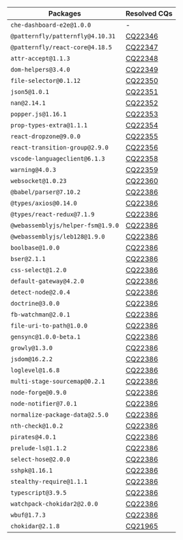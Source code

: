 | Packages | Resolved CQs |
| --- | --- |
| `che-dashboard-e2e@1.0.0` | - |
| `@patternfly/patternfly@4.10.31` | [CQ22346](https://dev.eclipse.org/ipzilla/show_bug.cgi?id=22346) |
| `@patternfly/react-core@4.18.5` | [CQ22347](https://dev.eclipse.org/ipzilla/show_bug.cgi?id=22347) |
| `attr-accept@1.1.3` | [CQ22348](https://dev.eclipse.org/ipzilla/show_bug.cgi?id=22348) |
| `dom-helpers@3.4.0` | [CQ22349](https://dev.eclipse.org/ipzilla/show_bug.cgi?id=22349) |
| `file-selector@0.1.12` | [CQ22350](https://dev.eclipse.org/ipzilla/show_bug.cgi?id=22350) |
| `json5@1.0.1` | [CQ22351](https://dev.eclipse.org/ipzilla/show_bug.cgi?id=22351) |
| `nan@2.14.1` | [CQ22352](https://dev.eclipse.org/ipzilla/show_bug.cgi?id=22352) |
| `popper.js@1.16.1` | [CQ22353](https://dev.eclipse.org/ipzilla/show_bug.cgi?id=22353) |
| `prop-types-extra@1.1.1` | [CQ22354](https://dev.eclipse.org/ipzilla/show_bug.cgi?id=22354) |
| `react-dropzone@9.0.0` | [CQ22355](https://dev.eclipse.org/ipzilla/show_bug.cgi?id=22355) |
| `react-transition-group@2.9.0` | [CQ22356](https://dev.eclipse.org/ipzilla/show_bug.cgi?id=22356) |
| `vscode-languageclient@6.1.3` | [CQ22358](https://dev.eclipse.org/ipzilla/show_bug.cgi?id=22358) |
| `warning@4.0.3` | [CQ22359](https://dev.eclipse.org/ipzilla/show_bug.cgi?id=22359) |
| `websocket@1.0.23` | [CQ22360](https://dev.eclipse.org/ipzilla/show_bug.cgi?id=22360) |
| `@babel/parser@7.10.2` | [CQ22386](https://dev.eclipse.org/ipzilla/show_bug.cgi?id=22386) |
| `@types/axios@0.14.0` | [CQ22386](https://dev.eclipse.org/ipzilla/show_bug.cgi?id=22386) |
| `@types/react-redux@7.1.9` | [CQ22386](https://dev.eclipse.org/ipzilla/show_bug.cgi?id=22386) |
| `@webassemblyjs/helper-fsm@1.9.0` | [CQ22386](https://dev.eclipse.org/ipzilla/show_bug.cgi?id=22386) |
| `@webassemblyjs/leb128@1.9.0` | [CQ22386](https://dev.eclipse.org/ipzilla/show_bug.cgi?id=22386) |
| `boolbase@1.0.0` | [CQ22386](https://dev.eclipse.org/ipzilla/show_bug.cgi?id=22386) |
| `bser@2.1.1` | [CQ22386](https://dev.eclipse.org/ipzilla/show_bug.cgi?id=22386) |
| `css-select@1.2.0` | [CQ22386](https://dev.eclipse.org/ipzilla/show_bug.cgi?id=22386) |
| `default-gateway@4.2.0` | [CQ22386](https://dev.eclipse.org/ipzilla/show_bug.cgi?id=22386) |
| `detect-node@2.0.4` | [CQ22386](https://dev.eclipse.org/ipzilla/show_bug.cgi?id=22386) |
| `doctrine@3.0.0` | [CQ22386](https://dev.eclipse.org/ipzilla/show_bug.cgi?id=22386) |
| `fb-watchman@2.0.1` | [CQ22386](https://dev.eclipse.org/ipzilla/show_bug.cgi?id=22386) |
| `file-uri-to-path@1.0.0` | [CQ22386](https://dev.eclipse.org/ipzilla/show_bug.cgi?id=22386) |
| `gensync@1.0.0-beta.1` | [CQ22386](https://dev.eclipse.org/ipzilla/show_bug.cgi?id=22386) |
| `growly@1.3.0` | [CQ22386](https://dev.eclipse.org/ipzilla/show_bug.cgi?id=22386) |
| `jsdom@16.2.2` | [CQ22386](https://dev.eclipse.org/ipzilla/show_bug.cgi?id=22386) |
| `loglevel@1.6.8` | [CQ22386](https://dev.eclipse.org/ipzilla/show_bug.cgi?id=22386) |
| `multi-stage-sourcemap@0.2.1` | [CQ22386](https://dev.eclipse.org/ipzilla/show_bug.cgi?id=22386) |
| `node-forge@0.9.0` | [CQ22386](https://dev.eclipse.org/ipzilla/show_bug.cgi?id=22386) |
| `node-notifier@7.0.1` | [CQ22386](https://dev.eclipse.org/ipzilla/show_bug.cgi?id=22386) |
| `normalize-package-data@2.5.0` | [CQ22386](https://dev.eclipse.org/ipzilla/show_bug.cgi?id=22386) |
| `nth-check@1.0.2` | [CQ22386](https://dev.eclipse.org/ipzilla/show_bug.cgi?id=22386) |
| `pirates@4.0.1` | [CQ22386](https://dev.eclipse.org/ipzilla/show_bug.cgi?id=22386) |
| `prelude-ls@1.1.2` | [CQ22386](https://dev.eclipse.org/ipzilla/show_bug.cgi?id=22386) |
| `select-hose@2.0.0` | [CQ22386](https://dev.eclipse.org/ipzilla/show_bug.cgi?id=22386) |
| `sshpk@1.16.1` | [CQ22386](https://dev.eclipse.org/ipzilla/show_bug.cgi?id=22386) |
| `stealthy-require@1.1.1` | [CQ22386](https://dev.eclipse.org/ipzilla/show_bug.cgi?id=22386) |
| `typescript@3.9.5` | [CQ22386](https://dev.eclipse.org/ipzilla/show_bug.cgi?id=22386) |
| `watchpack-chokidar2@2.0.0` | [CQ22386](https://dev.eclipse.org/ipzilla/show_bug.cgi?id=22386) |
| `wbuf@1.7.3` | [CQ22386](https://dev.eclipse.org/ipzilla/show_bug.cgi?id=22386) |
| `chokidar@2.1.8` | [CQ21965](https://dev.eclipse.org/ipzilla/show_bug.cgi?id=21965) |
